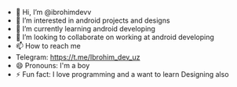- 👋 Hi, I’m @ibrohimdevv
- 👀 I’m interested in android projects and designs
- 🌱 I’m currently learning android developing
- 💞️ I’m looking to collaborate on working at android developing
- 📫 How to reach me 
- Telegram: https://t.me/Ibrohim_dev_uz
- 😄 Pronouns: I'm a boy
- ⚡ Fun fact: I love programming and a want to learn Designing also

<!---
ibrohimdevv/ibrohimdevv is a ✨ special ✨ repository because its `README.md` (this file) appears on your GitHub profile.
You can click the Preview link to take a look at your changes.
--->
